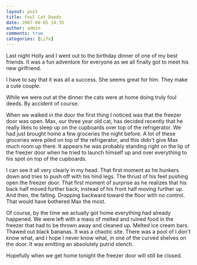 ```yaml
---
layout: post
title: Foul Cat Deeds
date: 2007-06-05 14:35
author: admin
comments: true
categories: [Life]
---
```

Last night Holly and I went out to the birthday dinner of one of my best friends.  It was a fun adventure for everyone as we all finally got to meet his new girlfriend.

I have to say that it was all a success.  She seems great for him.  They make a cute couple.

While we were out at the dinner the cats were at home doing truly foul deeds.  By accident of course.  

When we walked in the door the first thing I noticed was that the freezer door was open.  Max, our three year old cat, has decided recently that he really likes to sleep up on the cupboards over top of the refrigerator.  We had just brought home a few groceries the night before.  A lot of these groceries were piled on top of the refrigerator, and this didn't give Max much room up there.  It appears he was probably standing right on the lip of the freezer door when he tried to launch himself up and over everything to his spot on top of the cupboards.

I can see it all very clearly in my head.  That first moment as he hunkers down and tries to push off with his hind legs.  The thrust of his feet pushing open the freezer door.  That first moment of surprise as he realizes that his back half moved further back, instead of his front half moving further up.  And then, the falling.  Dropping backward toward the floor with no control.  That would have bothered Max the most.

Of course, by the time we actually got home everything had already happened.  We were left with a mass of melted and ruined food in the freezer that had to be thrown away and cleaned up.  Melted ice cream bars.  Thawed out black bananas.  It was a chaotic site.  There was a pool of I don't know what, and I hope I never know what, in one of the curved shelves on the door.  It was emitting an absolutely putrid stench.

Hopefully when we get home tonight the freezer door will still be closed.
